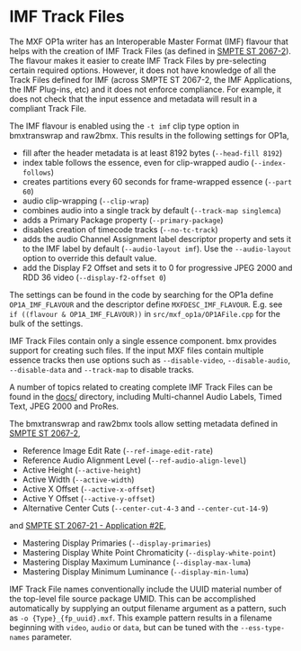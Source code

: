 # IMF Track Files

The MXF OP1a writer has an Interoperable Master Format (IMF) flavour that helps with the creation of IMF Track Files (as defined in [SMPTE ST 2067-2](https://ieeexplore.ieee.org/document/9097478)). The flavour makes it easier to create IMF Track Files by pre-selecting certain required options. However, it does not have knowledge of all the Track Files defined for IMF (across SMPTE ST 2067-2, the IMF Applications, the IMF Plug-ins, etc) and it does not enforce compliance. For example, it does not check that the input essence and metadata will result in a compliant Track File.

The IMF flavour is enabled using the `-t imf` clip type option in bmxtranswrap and raw2bmx. This results in the following settings for OP1a,

* fill after the header metadata is at least 8192 bytes (`--head-fill 8192`)
* index table follows the essence, even for clip-wrapped audio (`--index-follows`)
* creates partitions every 60 seconds for frame-wrapped essence (`--part 60`)
* audio clip-wrapping (`--clip-wrap`)
* combines audio into a single track by default (`--track-map singlemca`)
* adds a Primary Package property (`--primary-package`)
* disables creation of timecode tracks (`--no-tc-track`)
* adds the audio Channel Assignment label descriptor property and sets it to the IMF label by default (`--audio-layout imf`). Use the `--audio-layout` option to override this default value.
* add the Display F2 Offset and sets it to 0 for progressive JPEG 2000 and RDD 36 video (`--display-f2-offset 0`)

The settings can be found in the code by searching for the OP1a define `OP1A_IMF_FLAVOUR` and the descriptor define `MXFDESC_IMF_FLAVOUR`. E.g. see `if ((flavour & OP1A_IMF_FLAVOUR))` in `src/mxf_op1a/OP1AFile.cpp` for the bulk of the settings.

IMF Track Files contain only a single essence component. bmx provides support for creating such files. If the input MXF files contain multiple essence tracks then use options such as `--disable-video`, `--disable-audio`, `--disable-data` and `--track-map` to disable tracks.

A number of topics related to creating complete IMF Track Files can be found in the [docs/](./) directory, including Multi-channel Audio Labels, Timed Text, JPEG 2000 and ProRes.

The bmxtranswrap and raw2bmx tools allow setting metadata defined in [SMPTE ST 2067-2](https://ieeexplore.ieee.org/document/9097478),

* Reference Image Edit Rate (`--ref-image-edit-rate`)
* Reference Audio Alignment Level (`--ref-audio-align-level`)
* Active Height (`--active-height`)
* Active Width (`--active-width`)
* Active X Offset (`--active-x-offset`)
* Active Y Offset (`--active-y-offset`)
* Alternative Center Cuts (`--center-cut-4-3` and `--center-cut-14-9`)

and [SMPTE ST 2067-21 - Application #2E](https://ieeexplore.ieee.org/document/9097487),

* Mastering Display Primaries (`--display-primaries`)
* Mastering Display White Point Chromaticity (`--display-white-point`)
* Mastering Display Maximum Luminance (`--display-max-luma`)
* Mastering Display Minimum Luminance (`--display-min-luma`)

IMF Track File names conventionally include the UUID material number of the top-level file source package UMID. This can be accomplished automatically by supplying an output filename argument as a pattern, such as `-o {Type}_{fp_uuid}.mxf`. This example pattern results in a filename beginning with `video`, `audio` or `data`, but can be tuned with the `--ess-type-names` parameter.
